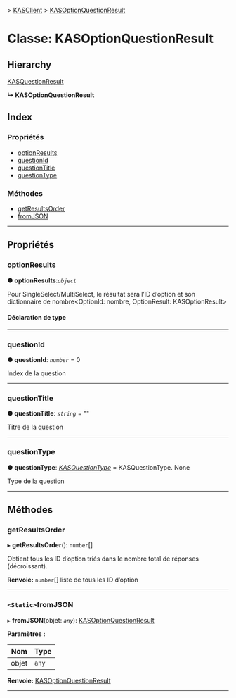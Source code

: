 [](../README.md) > [KASClient](../modules/kasclient.md) > [KASOptionQuestionResult](../classes/kasclient.kasoptionquestionresult.md)

# <a name="class-kasoptionquestionresult"></a>Classe: KASOptionQuestionResult

## <a name="hierarchy"></a>Hierarchy

 [KASQuestionResult](kasclient.kasquestionresult.md)

**↳ KASOptionQuestionResult**

## <a name="index"></a>Index

### <a name="properties"></a>Propriétés

* [optionResults](kasclient.kasoptionquestionresult.md#optionresults)
* [questionId](kasclient.kasoptionquestionresult.md#questionid)
* [questionTitle](kasclient.kasoptionquestionresult.md#questiontitle)
* [questionType](kasclient.kasoptionquestionresult.md#questiontype)
### <a name="methods"></a>Méthodes

* [getResultsOrder](kasclient.kasoptionquestionresult.md#getresultsorder)
* [fromJSON](kasclient.kasoptionquestionresult.md#fromjson)

---

## <a name="properties"></a>Propriétés

<a id="optionresults"></a>

###  <a name="optionresults"></a>optionResults

**● optionResults**:*`object`*

Pour SingleSelect/MultiSelect, le résultat sera l’ID d’option et son dictionnaire de nombre<OptionId: nombre, OptionResult: KASOptionResult>
#### <a name="type-declaration"></a>Déclaration de type

___
<a id="questionid"></a>

###  <a name="questionid"></a>questionId

**● questionId**: *`number`* = 0

Index de la question

___
<a id="questiontitle"></a>

###  <a name="questiontitle"></a>questionTitle

**● questionTitle**: *`string`* = ""

Titre de la question

___
<a id="questiontype"></a>

###  <a name="questiontype"></a>questionType

**● questionType**: *[KASQuestionType](../enums/kasclient.kasquestiontype.md)* = KASQuestionType. None

Type de la question

___

## <a name="methods"></a>Méthodes

<a id="getresultsorder"></a>

###  <a name="getresultsorder"></a>getResultsOrder

▸ **getResultsOrder**(): `number`[]

Obtient tous les ID d’option triés dans le nombre total de réponses (décroissant).

**Renvoie:** `number`[] liste de tous les ID d’option

___
<a id="fromjson"></a>

### <a name="static-fromjson"></a>`<Static>`fromJSON

▸ **fromJSON**(objet: *`any`*): [KASOptionQuestionResult](kasclient.kasoptionquestionresult.md)

**Paramètres :**

| Nom | Type |
| ------ | ------ |
| objet | `any` |

**Renvoie:** [KASOptionQuestionResult](kasclient.kasoptionquestionresult.md)

___

